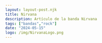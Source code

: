 ```yaml
---
layout: layout-post.njk
title: Nirvana
description: Artículo de la banda Nirvana
tags: ["bandas","rock"]
date: "2024-05-15"
logo: /img/NirvanaLogo.png
---
```

